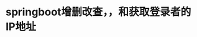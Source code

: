 <html>
<head>
    <meta charset="UTF-8">
	<link href="/bootstrap.css" rel="stylesheet">
</head>
<body>
	<h1>springboot增删改查，，和获取登录者的IP地址</h1>
</body>
</html>
